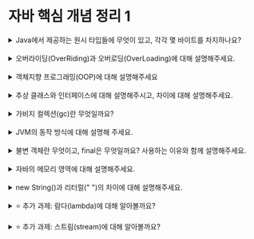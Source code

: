 
# 자바 핵심 개념 정리 1
<details>
<summary>Java에서 제공하는 원시 타입들에 무엇이 있고, 각각 몇 바이트를 차지하나요?</summary>
<div markdown="1">
    1. byte : 1byte <br>
    2. boolean : 1byte <br>
    3. char : 2byte<br>
    4. short : 2byte<br>
    5. int : 4byte<br>
    6. float : 4byte<br>
    7. long : 8byte<br>
    8. double : 8byte <br>
</div>
</details>
<br>

<details>
<summary>오버라이딩(OverRiding)과 오버로딩(OverLoading)에 대해 설명해주세요.</summary>
<div markdown="1">
    - 오버라이딩 : 상속된 메소드의 내용을 자식 클래스에서 재정의하는 것이다. <br>
    - 오버로딩 : 같은 클래스 내에 같은 이름의 메소드를 여러 개 선언하는 것이다. 매개변수의 타입, 개수, 순서가 다른 같은 이름의 메소드들을 여러 개 선언 가능하다.<br>
</div>
</details>
<br>

<details>
<summary>객체지향 프로그래밍(OOP)에 대해 설명해주세요</summary>
<div markdown="1">
    프로그램 개발 기법 중 하나로, 부품 객체들을 먼저 만들고 객체들을 연결해서 하나의 전체 프로그램을 완성하는 기법을 객체지향 프로그래밍이라고 한다.
</div>
</details>
<br>

<details>
<summary>추상 클래스와 인터페이스에 대해 설명해주시고, 차이에 대해 설명해주세요.</summary>
<div markdown="1">
    추상 클래스는 여러 클래스들이 가지는 공통적인 필드나 메소드들을 추상 클래스로 따로 정의해두는 것으로, 구현 클래스에서 추상 클래스를 사용할 때에는 'extends' 키워드를 사용한다.
    인터페이스는 객체의 사용 방법을 정의한 것으로, 구현 클래스에서 사용할 때에는 'implements' 키워드를 사용한다. 
    추상클래스는 여러 클래스의 공통된 필드와 메소드를 한 추상 클래스에 모아놓은 것이지만, 인터페이스는 추상클래스와 달리 (default 메소드가 아닌 이상) 구현된 메소드가 없기 때문에 다중상속이 가능하다는 차이점이 있다.
</div>
</details>
<br>

<details>
<summary>가비지 컬렉션(gc)란 무엇일까요?</summary>
<div markdown="1">
    불필요한 메모리 사용을 줄이기 위해 JVM에서 Garbage Collector를 작동시켜 사용하지 않는 객체를 자체적으로(사용자가 삭제시킬 수 없고, gc()라는 메서드를 사용해 삭제를 촉구할 수 있다) 제거하는 기능이다.
</div>
</details>
<br>

<details>
<summary>JVM의 동작 방식에 대해 설명해 주세요.</summary>
<div markdown="1">
    JVM은 중간단계의 바이트코드를 운영체제에 맞는 바이트코드로 변환하여 실행토록 하는 프로그램이다. '.java' 확장자의 java 언어 파일을 JDK(java development kit)의 javac.exe라는 컴파일러 프로그램을 통해 '.class'확장자의 바이트코드(16진수) 파일이 만들어진다. java.exe인 JVM은 각 운영체제에 맞는 기계어(2진수)로 변환하여 java 파일을 운영체제와 상관없이 실행 가능하도록 해준다. 운영체제마다 기계어를 처리하는 방식이 다르고, 이 때문에 JVM은 운영체제 종류에 의존적이다.
</div>
</details>
<br>

<details>
<summary>불변 객체란 무엇이고, final은 무엇일까요? 사용하는 이유와 함께 설명해주세요.</summary>
<div markdown="1">
    불변객체란 한 번 생성된 후 객체의 상태를 변경할 수 없는 객체이며, java에서는 final 키워드를 통해 불변 객체를 선언할 수 있다. final을 사용해 불변 클래스로 만들면 상속하여 오버라이딩 할 수 없고, final 메소드나 final 필드 또한 그 내용을 변경할 수 없다. 이는 같은 클래스 내, 한 프로그램 내에서 클래스의 내용이나 필드 값 등을 바꿀 수 없게 만들어 변하면 안되는 내용을 작성할 때 안전하게 사용될 수 있다.
</div>
</details>
<br>

<details>
<summary>자바의 메모리 영역에 대해 설명해주세요.</summary>
<div markdown="1">
    JVM은 운영체제로부터 메모리 영역(Runtime Data Area)을 할당받고, 크게 3 범위로 나눈다. <br>
    1. 메소드 영역 : 클래스를 저장하는 영역. 런타임 상수풀, 필드/메소드의 데이터와 코드를 분류해서 저장한다. static 으로 선언된 클래스나 변수, 메소드등은 여기에 저장되어 새로운 생성 없이 같은 메모리 영역에서 값만 바뀐다. <br>
    2. 힙 영역 : 생성된 객체들과 배열을 저장하는 영역. 'new' 키워드를 사용하여 생성한 모든 객체들은 이 영역에 저장된다. gc는 이 영역에서 사용하지 않는 객체들을 삭제해 메모리 영역을 확보한다.<br>
    3. 스택 영역 : 메소드 영역이라고 생각할 수 있다. 각 스레드 별로 스택 영역을 가지며, 스레드의 스택에는 메소드가 생성될 때마다 '프레임'단위로 push 또는 pop을 수행한다. 프레임 내에도 스택이 있는데, 여기는 로컬변수가 push,pop된다. <br>
</div>
</details>
<br>

<details>
<summary>new String()과 리터럴(" ")의 차이에 대해 설명해주세요.</summary>
<div markdown="1">
    new 키워드로 생성된 String 객체는 같은 문자열이어도 다른 객체이다. 리터럴은 직접 입력된 값을 말하고, new 키워드가 아닌 String으로 선언된 리터럴은 스트링 풀에 저장되므로 같은 값을 가지면 같은 객체를 참조한다.
</div>
</details>
<br>

<details>
<summary>⭐️ 추가 과제: 람다(lambda)에 대해 알아볼까요?</summary>
<div markdown="1">
// 내용 입력
</div>
</details>
<br>

<details>
<summary>⭐️ 추가 과제: 스트림(stream)에 대해 알아볼까요?</summary>
<div markdown="1">
// 내용 입력
</div>
</details>
<br>

